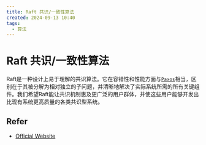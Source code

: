 ```yaml
---
title: Raft 共识/一致性算法
created: 2024-09-13 10:40
tags:
  - 算法
---
```

<!-- markdownlint-disable MD025 -->

# Raft 共识/一致性算法

Raft是一种设计上易于理解的共识算法。它在容错性和性能方面与[`Paxos`](https://en.wikipedia.org/wiki/Paxos_(computer_science))相当，区别在于其被分解为相对独立的子问题，并清晰地解决了实际系统所需的所有关键组件。我们希望Raft能让共识机制惠及更广泛的用户群体，并使这些用户能够开发出比现有系统更高质量的各类共识型系统。

## Refer

- [Official Website](https://raft.github.io/)
